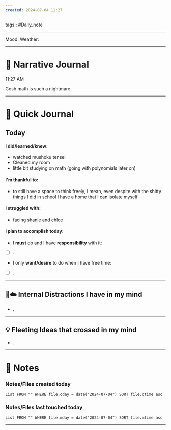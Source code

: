 ```yaml
---
created: 2024-07-04 11:27
---
```

tags:: #Daily_note

---

Mood:
Weather:

---
#  📝 Narrative Journal
11:27 AM

Gosh math is such a nightmare

---
# 📝 Quick Journal

## Today
#### I did/learned/knew:
- watched mushoku tensei
- Cleaned my room
- little bit studying on math (going with polynomials later on)
#### I'm thankful to:
- to still have a space to think freely, I mean, even despite with the shitty things I did in school I have a home that I can isolate myself
#### I struggled with:
- facing shanie and chloe
#### I plan to accomplish today:
- I **must** do and I have **responsibility** with it:
- [ ] .
- I only **want/desire** to do when I have free time:
- [ ] .

---

## 🧠☁️ Internal Distractions I have in my mind
- . 

---

## 💡 Fleeting Ideas that crossed in my mind
- . 

---
# 📝 Notes

### Notes/Files created today
```dataview
List FROM "" WHERE file.cday = date("2024-07-04") SORT file.ctime asc
```

### Notes/Files last touched today
```dataview
List FROM "" WHERE file.mday = date("2024-07-04") SORT file.mtime asc
```

---